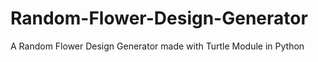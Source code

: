 # Random-Flower-Design-Generator
A Random Flower Design Generator made with Turtle Module in Python
